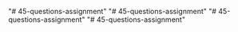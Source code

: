 "# 45-questions-assignment" 
"# 45-questions-assignment" 
"# 45-questions-assignment" 
"# 45-questions-assignment" 
